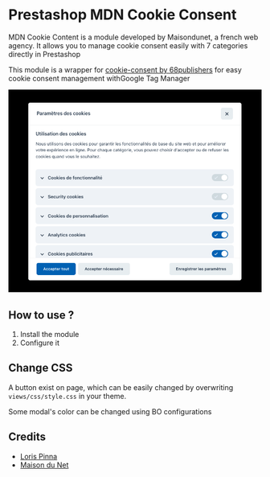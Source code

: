 # Prestashop MDN Cookie Consent

MDN Cookie Content is a module developed by Maisondunet, a french web agency. It allows you to manage cookie consent easily with 7 categories directly in Prestashop

This module is a wrapper for [cookie-consent by 68publishers](https://github.com/68publishers/cookie-consent) for easy cookie consent management withGoogle Tag Manager

![Alt text](demo.png?raw=true "Prestashop Cookie Content")

## How to use ?
1. Install the module
2. Configure it

## Change CSS
A button exist on page, which can be easily changed by overwriting `views/css/style.css` in your theme.

Some modal's color can be changed using BO configurations 


## Credits
- [Loris Pinna](https://lorispinna.com)
- [Maison du Net](https://maisondunet.com)
